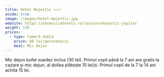```yaml
---
title: Hotel Majestic ⭐⭐⭐
aside: true
image: /images/hotel-majestic.jpg
website: https://phoeniciahotels.ro/leisure/majestic-jupiter
weight: 110
prices:
  - type: Cameră dublă
    price: 80 lei/persoană/zi
    meal: Mic dejun
---
```


Mic dejun bufet suedez inclus (30 lei). Primul copil până la 7 ani are gratis la cazare și mic dejun, al doilea plătește 15 lei/zi. Primul copil de la 7 la 14 ani achita 15 lei.
